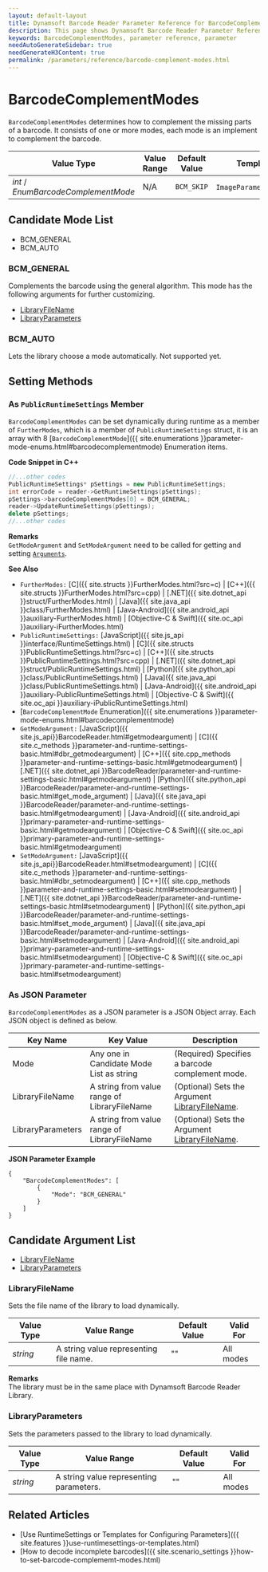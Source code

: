 ```yaml
---
layout: default-layout
title: Dynamsoft Barcode Reader Parameter Reference for BarcodeComplementModes
description: This page shows Dynamsoft Barcode Reader Parameter Reference for BarcodeComplementModes.
keywords: BarcodeComplementModes, parameter reference, parameter
needAutoGenerateSidebar: true
needGenerateH3Content: true
permalink: /parameters/reference/barcode-complement-modes.html
---
```



# BarcodeComplementModes 

`BarcodeComplementModes` determines how to complement the missing parts of a barcode. It consists of one or more modes, each mode is an implement to complement the barcode.

| Value Type | Value Range | Default Value | Template Structure Type |
| ---------- | ----------- | ------------- | ----------------------- |
| *int* / *EnumBarcodeComplementMode* | N/A | `BCM_SKIP` | `ImageParameter`/`FormatSpecification` |

## Candidate Mode List
- BCM_GENERAL
- BCM_AUTO

### BCM_GENERAL
Complements the barcode using the general algorithm. This mode has the following arguments for further customizing.

- [LibraryFileName](#libraryfilename)
- [LibraryParameters](#libraryparameters)


### BCM_AUTO
Lets the library choose a mode automatically. Not supported yet.


    
## Setting Methods

### As `PublicRuntimeSettings` Member
`BarcodeComplementModes` can be set dynamically during runtime as a member of `FurtherModes`, which is a member of `PublicRuntimeSettings` struct, it is an array with 8 [`BarcodeComplementMode`]({{ site.enumerations }}parameter-mode-enums.html#barcodecomplementmode) Enumeration items.


**Code Snippet in C++**
```cpp
//...other codes
PublicRuntimeSettings* pSettings = new PublicRuntimeSettings;
int errorCode = reader->GetRuntimeSettings(pSettings);
pSettings->barcodeComplementModes[0] = BCM_GENERAL;
reader->UpdateRuntimeSettings(pSettings);
delete pSettings;
//...other codes
```


**Remarks**     
`GetModeArgument` and `SetModeArgument` need to be called for getting and setting [`Arguments`](#candidate-argument-list).


**See Also**      
- `FurtherModes:` [C]({{ site.structs }}FurtherModes.html?src=c) \| [C++]({{ site.structs }}FurtherModes.html?src=cpp) \| [.NET]({{ site.dotnet_api }}struct/FurtherModes.html) \| [Java]({{ site.java_api }}class/FurtherModes.html) \| [Java-Android]({{ site.android_api }}auxiliary-FurtherModes.html) \| [Objective-C & Swift]({{ site.oc_api }}auxiliary-iFurtherModes.html)
- `PublicRuntimeSettings:` [JavaScript]({{ site.js_api }}interface/RuntimeSettings.html) \| [C]({{ site.structs }}PublicRuntimeSettings.html?src=c) \| [C++]({{ site.structs }}PublicRuntimeSettings.html?src=cpp) \| [.NET]({{ site.dotnet_api }}struct/PublicRuntimeSettings.html) \| [Python]({{ site.python_api }}class/PublicRuntimeSettings.html) \| [Java]({{ site.java_api }}class/PublicRuntimeSettings.html) \| [Java-Android]({{ site.android_api }}auxiliary-PublicRuntimeSettings.html) \| [Objective-C & Swift]({{ site.oc_api }}auxiliary-iPublicRuntimeSettings.html)
- [`BarcodeComplementMode` Enumeration]({{ site.enumerations }}parameter-mode-enums.html#barcodecomplementmode)
- `GetModeArgument:` [JavaScript]({{ site.js_api}}BarcodeReader.html#getmodeargument) \| [C]({{ site.c_methods }}parameter-and-runtime-settings-basic.html#dbr_getmodeargument) \| [C++]({{ site.cpp_methods }}parameter-and-runtime-settings-basic.html#getmodeargument) \| [.NET]({{ site.dotnet_api }}BarcodeReader/parameter-and-runtime-settings-basic.html#getmodeargument) \| [Python]({{ site.python_api }}BarcodeReader/parameter-and-runtime-settings-basic.html#get_mode_argument) \| [Java]({{ site.java_api }}BarcodeReader/parameter-and-runtime-settings-basic.html#getmodeargument) \| [Java-Android]({{ site.android_api }}primary-parameter-and-runtime-settings-basic.html#getmodeargument) \| [Objective-C & Swift]({{ site.oc_api }}primary-parameter-and-runtime-settings-basic.html#getmodeargument)
- `SetModeArgument:` [JavaScript]({{ site.js_api}}BarcodeReader.html#setmodeargument) \| [C]({{ site.c_methods }}parameter-and-runtime-settings-basic.html#dbr_setmodeargument) \| [C++]({{ site.cpp_methods }}parameter-and-runtime-settings-basic.html#setmodeargument) \| [.NET]({{ site.dotnet_api }}BarcodeReader/parameter-and-runtime-settings-basic.html#setmodeargument) \| [Python]({{ site.python_api }}BarcodeReader/parameter-and-runtime-settings-basic.html#set_mode_argument) \| [Java]({{ site.java_api }}BarcodeReader/parameter-and-runtime-settings-basic.html#setmodeargument) \| [Java-Android]({{ site.android_api }}primary-parameter-and-runtime-settings-basic.html#setmodeargument) \| [Objective-C & Swift]({{ site.oc_api }}primary-parameter-and-runtime-settings-basic.html#setmodeargument)


### As JSON Parameter
`BarcodeComplementModes` as a JSON parameter is a JSON Object array. Each JSON object is defined as below.   

| Key Name | Key Value | Description |
| -------- | --------- | ----------- |
| Mode | Any one in Candidate Mode List as string | (Required) Specifies a barcode complement mode.  |
| LibraryFileName | A string from value range of LibraryFileName | (Optional) Sets the Argument [LibraryFileName](#libraryfilename). |
| LibraryParameters | A string from value range of LibraryFileName | (Optional) Sets the Argument [LibraryFileName](#libraryfilename). |



**JSON Parameter Example**   
```
{
    "BarcodeComplementModes": [
        {
            "Mode": "BCM_GENERAL" 
        }
    ]
}
```





<!--
## Impacts on Performance
### Speed
The SDK will loop the setting modes one by one until find as many barcodes as `ExpectedBarcodesCount` specified or timeout. The more modes you set, the more time the process may take. Setting an appropriate mode first in order or setting only necessary modes may speed up the process.

### Read Rate
Setting more modes along with different arguments may improve the Read Rate. 

### Accuracy
`BarcodeComplementModes` has no influence on the Accuracy.

-->
## Candidate Argument List
- [LibraryFileName](#libraryfilename)
- [LibraryParameters](#libraryparameters)
    

### LibraryFileName 
Sets the file name of the library to load dynamically.

| Value Type | Value Range | Default Value | Valid For | 
| ---------- | ----------- | ------------- | --------- |
| *string* | A string value representing file name. | "" | All modes |         


**Remarks**         
  The library must be in the same place with Dynamsoft Barcode Reader Library.


### LibraryParameters 
Sets the parameters passed to the library to load dynamically.

| Value Type | Value Range | Default Value | Valid For | 
| ---------- | ----------- | ------------- | ----------- |
| *string* | A string value representing parameters. | "" | All modes |         


## Related Articles
- [Use RuntimeSettings or Templates for Configuring Parameters]({{ site.features }}use-runtimesettings-or-templates.html)
- [How to decode incomplete barcodes]({{ site.scenario_settings }}how-to-set-barcode-complememt-modes.html)
